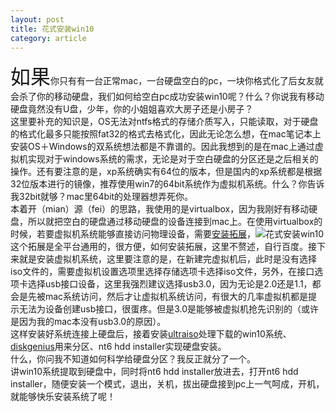 ```yaml
---
layout: post
title: 花式安装win10
category: article
---
```

<font size='6'>如果</font>你只有有一台正常mac，一台硬盘空白的pc，一块你格式化了后女友就会杀了你的移动硬盘，我们如何给空白pc成功安装win10呢？什么？你说我有移动硬盘竟然没有U盘，少年，你的小姐姐喜欢大房子还是小房子？<br/>
这里要补充的知识是，OS无法对ntfs格式的存储介质写入，只能读取，对于硬盘的格式化最多只能按照fat32的格式去格式化，因此无论怎么想，在mac笔记本上安装OS＋Windows的双系统想法都是不靠谱的。因此我想到的是在mac上通过虚拟机实现对于windows系统的需求，无论是对于空白硬盘的分区还是之后相关的操作。还有要注意的是，xp系统确实有64位的版本，但是国内的xp系统都是根据32位版本进行的镜像，推荐使用win7的64bit系统作为虚拟机系统。什么？你告诉我32bit就够？mac里64bit的处理器想弄死你。<br/>
本着开（mian）源（fei）的思路，我使用的是virtualbox，因为我刚好有移动硬盘，所以就把空白的硬盘通过移动硬盘的设备连接到mac上。在使用virtualbox的时候，若要虚拟机系统能够直接访问物理设备，需要<a href="https://www.virtualbox.org/wiki/Downloads">安装拓展</a>，![花式安装win10](../../../../images/img-08-08-01.png)<br/>
这个拓展是全平台通用的，很方便，如何安装拓展，这里不赘述，自行百度。接下来就是安装虚拟机系统，这里要注意的是，在新建完虚拟机后，此时是没有选择iso文件的，需要虚拟机设置选项里选择存储选项卡选择iso文件，另外，在接口选项卡选择usb接口设备，这里我强烈建议选择usb3.0，因为无论是2.0还是1.1，都会是先被mac系统访问，然后才让虚拟机系统访问，有很大的几率虚拟机都是提示无法为设备创建usb接口，很蛋疼。但是3.0是能够被虚拟机抢先识别的（或许是因为我的mac本没有usb3.0的原因）。<br/>
这样安装好系统连接上硬盘后，接着安装<a href="https://cn.ultraiso.net/xiazai.html">ultraiso</a>处理下载的win10系统、<a href="http://www.diskgenius.cn/download.php">diskgenius</a>用来分区、nt6 hdd installer实现硬盘安装。</br>
什么，你问我不知道如何科学给硬盘分区？我反正就分了一个。<br/>
讲win10系统提取到硬盘中，同时将nt6 hdd installer放进去，打开nt6 hdd installer，随便安装一个模式，退出，关机，拔出硬盘接到pc上一气呵成，开机，就能够快乐安装系统了呢！